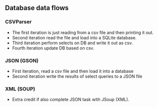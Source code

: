 ## Database data flows

### CSVParser
- The first iteration is just reading from a csv file 
and then printing it out.
- Second iteration read the file and load into a SQLite database.
- Third iteration perform selects on DB and write it out as csv.
- Fourth iteration update DB based on csv.

### JSON (GSON) 
- First iteration, read a csv file 
and then load it into a database
- Second iteration write the results of select queries to a JSON file

### XML (SOUP)
- Extra credit if also complete JSON task with JSoup (XML).